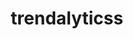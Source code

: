---
title: "trendalyticss"
url: /135-bowery-6f-new-york-ny-10002-new-york-ny-united-states-new-york/trendalyticss/
shop: shop
---